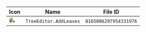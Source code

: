 | Icon | Name | File ID |
| ---  | ---  | ---     |
| ![](TreeEditor.AddLeaves.png) | `TreeEditor.AddLeaves` | `8165006297954331976` |
